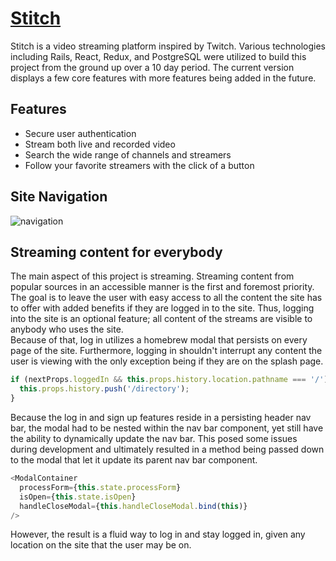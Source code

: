# [Stitch](stitch-tv.herokuapp.com)

Stitch is a video streaming platform inspired by Twitch.  Various technologies
including Rails, React, Redux, and PostgreSQL were utilized to build this project
from the ground up over a 10 day period.  The current version displays a few
core features with more features being added in the future.

## Features

* Secure user authentication
* Stream both live and recorded video
* Search the wide range of channels and streamers
* Follow your favorite streamers with the click of a button

## Site Navigation
![navigation](https://imgur.com/ZcyLO8C.gif)

## Streaming content for everybody

The main aspect of this project is streaming.  Streaming content from popular sources
in an accessible manner is the first and foremost priority.  The goal is to leave
the user with easy access to all the content the site has to offer with added benefits
if they are logged in to the site.  Thus, logging into the site is an optional
feature; all content of the streams are visible to anybody who uses the site.  
Because of that, log in utilizes a homebrew modal that persists on every page of
the site.  Furthermore, logging in shouldn't interrupt any content the user is
viewing with the only exception being if they are on the splash page.

```javascript
if (nextProps.loggedIn && this.props.history.location.pathname === '/') {
  this.props.history.push('/directory');
}
```

Because the log in and sign up features reside in a persisting header nav bar,
the modal had to be nested within the nav bar component, yet still have the ability
to dynamically update the nav bar.  This posed some issues during development and
ultimately resulted in a method being passed down to the modal that let it update
its parent nav bar component.

```javascript
<ModalContainer
  processForm={this.state.processForm}
  isOpen={this.state.isOpen}
  handleCloseModal={this.handleCloseModal.bind(this)}
/>
```

However, the result is a fluid way to log in and stay logged in, given any location
on the site that the user may be on.
